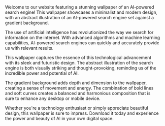 <!--
Write me content for website with wallpaper "A wallpaper featuring an abstract illustration of an AI-powered search engine, with a minimalist and modern design, set against a gradient background."
-->

<!--font:"Montserrat"-->

Welcome to our website featuring a stunning wallpaper of an AI-powered search engine! This wallpaper showcases a minimalist and modern design, with an abstract illustration of an AI-powered search engine set against a gradient background.

The use of artificial intelligence has revolutionized the way we search for information on the internet. With advanced algorithms and machine learning capabilities, AI-powered search engines can quickly and accurately provide us with relevant results.

This wallpaper captures the essence of this technological advancement with its sleek and futuristic design. The abstract illustration of the search engine is both visually striking and thought-provoking, reminding us of the incredible power and potential of AI.

The gradient background adds depth and dimension to the wallpaper, creating a sense of movement and energy. The combination of bold lines and soft curves creates a balanced and harmonious composition that is sure to enhance any desktop or mobile device.

Whether you're a technology enthusiast or simply appreciate beautiful design, this wallpaper is sure to impress. Download it today and experience the power and beauty of AI in your own digital space.
